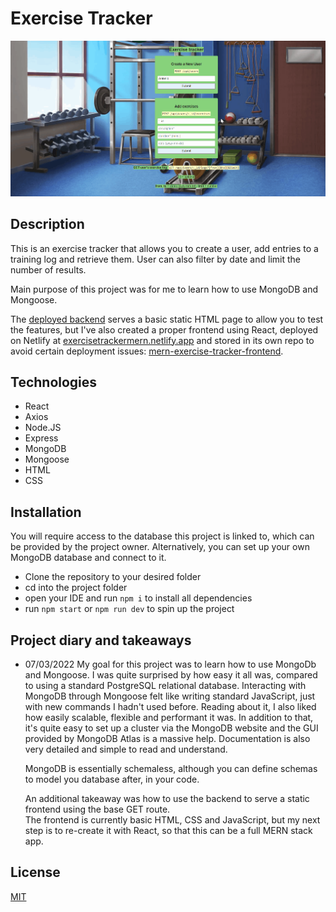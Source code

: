# Exercise Tracker

![demo](demo.gif)
## Description

This is an exercise tracker that allows you to create a user, add entries to a training log and retrieve them. User can also filter by date and limit the number of results.

Main purpose of this project was for me to learn how to use MongoDB and Mongoose.

The [deployed backend](https://fcc-exercise-trackr.herokuapp.com/) serves a basic static HTML page to allow you to test the features, but I've also created a proper frontend using React, deployed on Netlify at [exercisetrackermern.netlify.app](https://exercisetrackermern.netlify.app/) and stored in its own repo to avoid certain deployment issues: [mern-exercise-tracker-frontend](https://github.com/Antonio-Riccelli/mern-exercise-tracker-frontend).

## Technologies

- React
- Axios
- Node.JS
- Express
- MongoDB
- Mongoose
- HTML
- CSS

## Installation

You will require access to the database this project is linked to, which can be provided by the project owner.
Alternatively, you can set up your own MongoDB database and connect to it.

- Clone the repository to your desired folder
- cd into the project folder
- open your IDE and run `npm i` to install all dependencies
- run `npm start` or `npm run dev` to spin up the project

## Project diary and takeaways

- 07/03/2022
  My goal for this project was to learn how to use MongoDb and Mongoose. I was quite surprised by how easy it all was, compared to using a standard PostgreSQL relational database. Interacting with MongoDB through Mongoose felt like writing standard JavaScript, just with new commands I hadn't used before. Reading about it, I also liked how easily scalable, flexible and performant it was. In addition to that, it's quite easy to set up a cluster via the MongoDB website and the GUI provided by MongoDB Atlas is a massive help. Documentation is also very detailed and simple to read and understand. 

  MongoDB is essentially schemaless, although you can define schemas to model you database after, in your code.

  An additional takeaway was how to use the backend to serve a static frontend using the base GET route.  
  The frontend is currently basic HTML, CSS and JavaScript, but my next step is to re-create it with React, so that this can be a full MERN stack app.

## License

[MIT](https://spdx.org/licenses/MIT.html)
